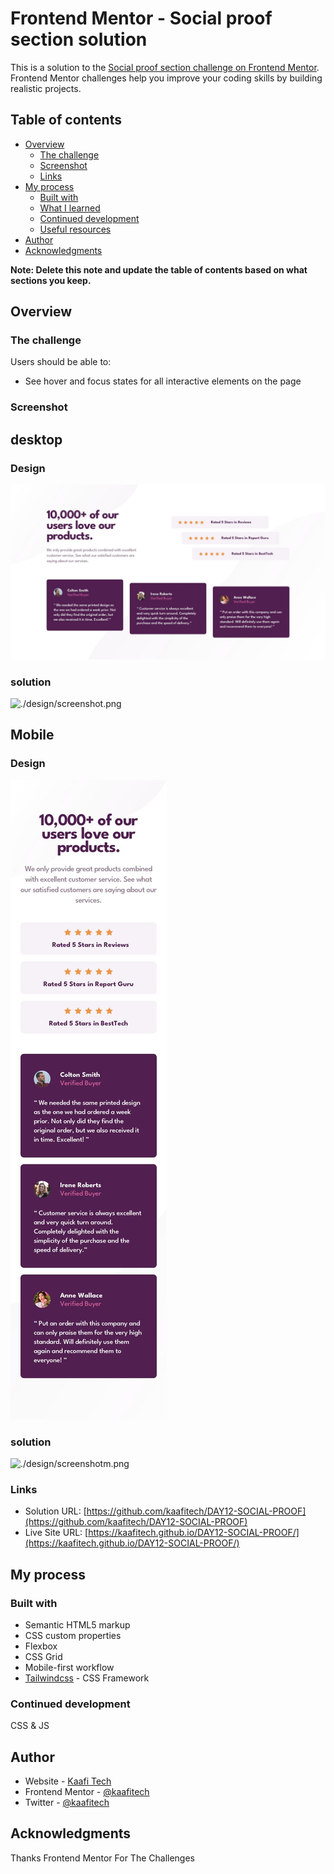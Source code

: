 # Frontend Mentor - Social proof section solution

This is a solution to the [Social proof section challenge on Frontend Mentor](https://www.frontendmentor.io/challenges/social-proof-section-6e0qTv_bA). Frontend Mentor challenges help you improve your coding skills by building realistic projects.

## Table of contents

- [Overview](#overview)
  - [The challenge](#the-challenge)
  - [Screenshot](#screenshot)
  - [Links](#links)
- [My process](#my-process)
  - [Built with](#built-with)
  - [What I learned](#what-i-learned)
  - [Continued development](#continued-development)
  - [Useful resources](#useful-resources)
- [Author](#author)
- [Acknowledgments](#acknowledgments)

**Note: Delete this note and update the table of contents based on what sections you keep.**

## Overview

### The challenge

Users should be able to:

- See hover and focus states for all interactive elements on the page

### Screenshot

## desktop

### Design

![./design/desktop-design.jpg](./design/desktop-design.jpg)

### solution

![./design/screenshot.png](./design/screenshot.png)

## Mobile

### Design

![./design/mobile-design.jpg](./design/mobile-design.jpg)

### solution

![./design/screenshotm.png](./design/screenshotm.png)

### Links

- Solution URL: [https://github.com/kaafitech/DAY12-SOCIAL-PROOF](https://github.com/kaafitech/DAY12-SOCIAL-PROOF)
- Live Site URL: [https://kaafitech.github.io/DAY12-SOCIAL-PROOF/](https://kaafitech.github.io/DAY12-SOCIAL-PROOF/)

## My process

### Built with

- Semantic HTML5 markup
- CSS custom properties
- Flexbox
- CSS Grid
- Mobile-first workflow
- [Tailwindcss](https://tailwindcss.com/) - CSS Framework

### Continued development

CSS & JS

## Author

- Website - [Kaafi Tech](https://www.kaafitech.com)
- Frontend Mentor - [@kaafitech](https://www.frontendmentor.io/profile/kaafitech)
- Twitter - [@kaafitech](https://x.com/kaafitech)

## Acknowledgments

Thanks Frontend Mentor For The Challenges
